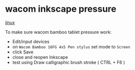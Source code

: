 # wacom inkscape pressure

*[linux](../README.md#linux)*

To make sure wacom bamboo tablet pressure work:

- Edit/input devices
- on `Wacom Bamboo 16FG 4x5 Pen stylus` set mode to `Screen`
- click Save
- close and reopen Inkscape
- test using Draw calligraphic brush stroke ( CTRL + F6 )
